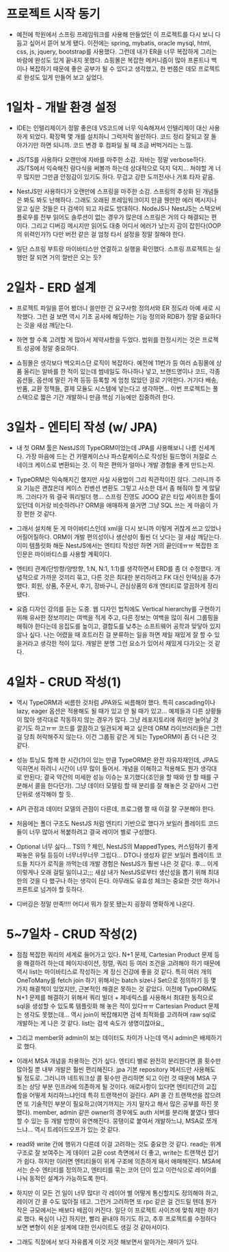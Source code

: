 # 프로젝트 시작 동기

- 예전에 학원에서 스프링 프레임워크를 사용해 만들었던 이 프로젝트를 다시 보니 다듬고 싶어서 뜯어 보게 됐다. 이전에는 spring, mybatis, oracle mysql, html, css, js, jquery, bootstrap를 사용했다. 그런데 내가 ER을 너무 복잡하게 그리는 바람에 완성도 있게 끝내지 못했다. 쇼핑몰은 복잡한 메커니즘이 많아 프론트나 백이나 복잡하기 때문에 좋은 공부가 될 수 있다고 생각했고, 한 번쯤은 데모 프로젝트로 완성도 있게 만들어 보고 싶었다.

# 1일차 - 개발 환경 설정

- IDE는 인텔리제이가 정말 좋은데 VS코드에 너무 익숙해져서 인텔리제이 대신 사용하게 되었다. 확장팩 몇 개를 설치하니 그럭저럭 쓸만하다. 코드 정리 잘되고 잘 돌아가기만 하면 되니까. 코드 변경 후 컴파일 될 때 조금 버벅거리는 느낌.

- JS/TS를 사용하다 오랜만에 자바를 마주한 소감. 자바는 정말 verbose하다. JS/TS에서 익숙해진 람다식을 써볼까 하는데 상대적으로 덕지 덕지... 쳐야할 게 너무 많지만 그만큼 안정감이 있기도 하다. 무겁고 강한 도끼전사나 거포 타자 같음.

- NestJS만 사용하다가 오랜만에 스프링을 마주한 소감. 스프링의 추상화 된 개념들은 봐도 봐도 난해하다. 그래도 오래된 프레임워크이지 만큼 웬만한 에러 메시지나 알고 싶은 것들은 다 검색이 되고 자료도 방대하다. NodeJS나 NestJS는 스택오버플로우를 전부 읽어도 솔루션이 없는 경우가 많은데 스프링은 거의 다 해결되는 편이다. 그리고 디버깅 메시지만 읽어도 대충 어디서 에러가 났는지 감이 잡힌다(OOP의 위력인가?) 다만 버전 같은 걸 엄청 타서 설정을 정말 잘해야 한다.

- 일단 스프링 부트랑 마이바티스만 연결하고 실행을 확인했다. 스프링 프로젝트는 실행만 잘 되면 거의 절반은 오는 듯?

# 2일차 - ERD 설계

- 프로젝트 파일을 뜯어 봤더니 쓸만한 건 요구사항 정의서와 ER 정도라 아예 새로 시작했다. 그런 걸 보면 역시 기초 공사에 해당하는 기능 정의와 RDB가 정말 중요하다는 것을 새삼 깨닫는다.

- 하면 할 수록 고려할 게 많아서 제약사항을 두었다. 범위를 한정시키는 것은 프로젝트 성공에 정말 중요하다.

- 쇼핑몰은 생각보다 백오피스단 로직이 복잡하다. 예전에 11번가 등 여러 쇼핑몰에 상품 올리는 알바를 한 적이 있는데 썸네일도 하나하나 넣고, 브랜드명이나 코드, 각종 옵션들, 옵션에 딸린 가격 등등 등록할 게 엄청 많았던 걸로 기억한다. 거기다 배송, 반품, 교환 정책들, 결제 모듈도 시스템에 넣는다고 생각하면... 이번 프로젝트는 풀스택으로 짧은 기간 개발하니 만큼 핵심 기능에만 집중하려 한다.

# 3일차 - 엔티티 작성 (w/ JPA)

- 내 첫 ORM 툴은 NestJS의 TypeORM이었는데 JPA를 사용해보니 나름 신세계다. 가장 마음에 드는 건 카멜케이스나 파스칼케이스로 작성된 필드명이 저절로 스네이크 케이스로 변환되는 것. 이 작은 편의가 얼마나 개발 경험을 좋게 만드는지.

- TypeORM은 익숙해지긴 했지만 사실 사용법이 그리 직관적이진 않다. 그러니까 주요 기능은 괜찮은데 케이스 컨벤션 변환도 그렇고 사소한 데서 좀 해줘야 할 게 많달까. 그러다가 뭐 결국 쿼리빌더 행... 스프링 진영도 JOOQ 같은 타입 세이프한 툴이 있던데 이거랑 비슷하려나? ORM을 애매하게 쓸거면 그냥 SQL 쓰는 게 마음이 가장 편한 것 같다.

- 그래서 설치해 둔 게 마이바티스인데 xml을 다시 보니까 이렇게 귀찮게 쓰고 있었나 어질어질하다. ORM이 개발 편의성이나 생산성이 훨씬 더 낫다는 걸 새삼 깨닫는다. 이미 템플릿화 해둔 NestJS에서는 엔티티 작성만 하면 거의 끝인데ㅠㅠ 복잡한 조인문은 마이바티스를 사용할 계획이다.

- 엔티티 관계(단방향/양방향, 1:N, N:1, 1:1)를 생각하면서 ERD를 좀 더 수정했다. 개념적으로 가까운 것끼리 묶고, 다른 것은 최대한 분리하려고 FK 대신 인덱싱을 추가했다. 회원, 상품, 주문서, 후기, 장바구니, 관심상품의 6개 엔티티로 깔끔하게 정리됐다.

- 요즘 디자인 강의를 듣는 도중. 웹 디자인 법칙에도 Vertical hierarchy를 구현하기 위해 유사한 정보끼리는 여백을 적게 주고, 다른 정보는 여백을 많이 줘서 그룹핑을 해줘야 한다는데 응집도를 높이고, 결합도를 낮추는 소프트웨어 공학과 맞닿아 있지 않나 싶다. 나는 어렸을 때 흐트러진 걸 분류하는 일을 하면 제일 재밌게 잘 할 수 있을거라고 생각한 적이 있다. 개발은 분명 그런 요소가 있어서 재밌게 다가오는 것 같다.

# 4일차 - CRUD 작성(1)

- 역시 TypeORM과 씨름한 것처럼 JPA와도 씨름해야 했다. 특히 cascading이나 lazy, eager 옵션은 적용해도 될 때가 있고 안 될 때가 있고... 예제들과 다른 상황들이 많아 생각대로 작동하지 않는 경우가 많다. 그냥 레포지토리에 쿼리만 늘어날 것 같기도 하고ㅠㅠ 코드를 깔끔하고 일관되게 짜고 싶은데 ORM 라이브러리들은 그런 걸 당최 허락해주지 않는다. 이건 그룹핑 같은 게 되는 TypeORM이 좀 더 나은 것 같다.

- 성능 튜닝도 함께 한 시간(?)이 있는 만큼 TypeORM은 완전 자유자재인데, JPA도 익히면서 하려니 시간이 너무 많이 들어서. 개념을 이해하고 적용해도 뭔가 생각대로 안된다; 결국 약간의 미세한 성능 이슈는 포기했다(조인을 할 때와 안 할 때를 구분해서 콜을 한다던가). 그냥 데이터 모델링 할 때 분리를 잘 해놓은 것 같아서 그런 단위로 생각해야 할 듯.

- API 관점과 데이터 모델의 관점이 다른데, 프로그램 짤 때 이걸 잘 구분해야 한다.

- 처음에는 폴더 구조도 NestJS 처럼 엔티티 기반으로 했다가 보일러 플레이트 코드들이 너무 많아서 복붙하려고 결국 레이어 별로 구성했다.

- Optional 너무 싫다... TS의 ? 체인, NestJS의 MappedTypes, 커스텀하기 좋게 짜놓은 유틸 등등이 너무너무너무 그립다... DTO나 생성자 같은 보일러 플레이트 코드들 치다가 로직을 까먹는데 개발 경험은 NestJS가 훨씬 나은 것 같다. 후... 이게 이렇게나 오래 걸릴 일이냐고;;; 새삼 내가 NestJS로부터 생산성을 뽑기 위해 최대한의 것을 다 했구나 하는 생각이 든다. 아무래도 유효성 체크는 중요한 것만 하거나 프론트로 넘겨야 할 듯하다.

- 디버깅은 정말 만족!!!! 어디서 뭐가 잘못 됐는지 굉장히 명확하게 나온다.

# 5~7일차 - CRUD 작성(2)

- 점점 복잡한 쿼리의 세계로 들어가고 있다. N+1 문제, Cartesian Product 문제 등을 해결하려 하는데 페이지네이션, 정렬, 쿼리 등 여러 조건을 고려해야 하기 때문에 역시 list는 마이바티스로 작성하는 게 정신 건강에 좋을 것 같다. 특히 여러 개의 OneToMany를 fetch join 하기 위해서는 batch size나 Set으로 정의하기 등 몇 가지 해결책이 있었지만, 근본적인 해결은 못하는 것 같았다. 이전에 TypeORM도 N+1 문제를 해결하기 위해서 쿼리 빌더 + 제네릭스를 사용해서 최대한 동적으로 sql을 생성할 수 있도록 템플릿화 해 놓은 적이 있다ㅠㅠ Cartesian Product 문제는 생각도 못했는데... 역시 join이 복잡해지면 검색 최적화를 고려하며 raw sql로 개발하는 게 나은 것 같다. list는 검색 속도가 생명이잖아요,,

- 그리고 member와 admin이 보는 데이터도 차이가 나는데 역시 admin은 배제하기로 했다.

- 이래서 MSA 개념을 차용하는 건가 싶다. 엔티티 별로 완전히 분리한다면 콜 횟수만 많아질 뿐 내부 개발은 훨씬 편리해진다. jpa 기본 repository 메서드만 사용해도 될 정도로. 그러니까 네트워크상 콜 횟수만 관리하면 되고 이런 것 때문에 MSA 구조는 상당 부분 인프라에 의존하게 될 것이다. 애로사항이 있다면 엔티티간의 교집합을 어떻게 처리하느냐인데 특히 트랜잭션이 걸린다. API 콜 간 트랜잭션을 잡으려면 또 기술적인 부분이 필요하고(여기까지는 가지 말자고 해서 많은 공부를 하진 못했다). member, admin 같은 owner의 경우에도 auth 서버를 분리해 붙였다 뗐다 할 수 있는 등 개발 방향이 유연해진다. 뭉탱이로 붙여서 개발하느냐, MSA로 쪼개느냐... 역시 트레이드오프가 있는 것 같다.

- read와 write 간에 행위가 다른데 이걸 고려하는 것도 중요한 것 같다. read는 위계 구조로 잘 보여주는 게 데이터 교환 cost 측면에서 더 좋고, write는 트랜잭션 잡기가 쉽다. 하지만 이러면 엔티티들이 위계 구조에 의존하게 돼서 애매해진다. MSA에서는 순수 엔티티를 정의하고, 엔티티를 묶는 코어 단이 있고 이런식으로 레이어를 나눠 동적인 설계가 가능하도록 한다.

- 하지만 이 모든 건 일이 너무 많다! 각 레이어 별 어떻게 통신할지도 정의해야 하고, 레이어 간 콜 수도 많아질 테고. 그런거 고려하면 또 rpc 같은 걸 건드릴 텐데 뭔가 작은 규모에서는 배보다 배꼽이 커진다. 일단 이 프로젝트 사이즈에 맞춰 제한 하기로 했다. 욕심이 나긴 하지만, 빨리 끝내야 하기도 하고, 추후 프로젝트를 수정하다 보면 변형이 쉬운 설계에 대한 인사이트도 생길 것 같아서이다.

- 그래도 직장에서 보다 자유롭게 이것 저것 해보면서 알아가는 재미가 있다.
